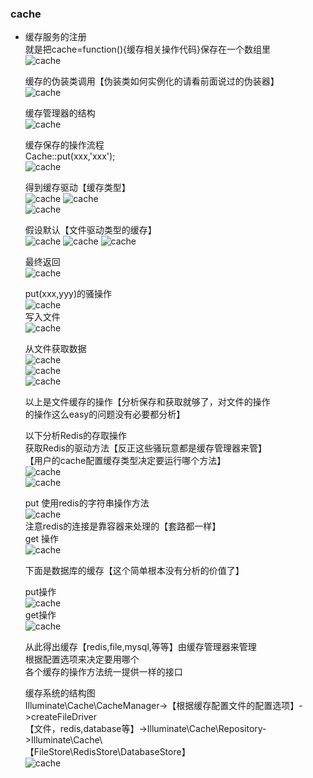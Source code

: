 ### cache  
- 缓存服务的注册  
    就是把cache=function(){缓存相关操作代码}保存在一个数组里   
    ![cache](images/cache/1.png)  
    
    缓存的伪装类调用【伪装类如何实例化的请看前面说过的伪装器】  
    ![cache](images/cache/5.png)  
    
    缓存管理器的结构  
    ![cache](images/cache/CacheManager.png)  
    
    缓存保存的操作流程  
    Cache::put(xxx,'xxx');  
    ![cache](images/cache/6.png) 
    
    得到缓存驱动【缓存类型】  
    ![cache](images/cache/7.png)
    ![cache](images/cache/8.png)  
    ![cache](images/cache/9.png)    
    
    假设默认【文件驱动类型的缓存】  
    ![cache](images/cache/10.png) 
    ![cache](images/cache/11.png) 
    ![cache](images/cache/12.png)  
    
    最终返回  
    ![cache](images/cache/13.png)   
    
    put(xxx,yyy)的骚操作  
    ![cache](images/cache/14.png)  
    写入文件  
    ![cache](images/cache/15.png)    
    
    从文件获取数据   
    ![cache](images/cache/16.png)  
    ![cache](images/cache/17.png)  
    ![cache](images/cache/18.png)    
    
    以上是文件缓存的操作【分析保存和获取就够了，对文件的操作  
    的操作这么easy的问题没有必要都分析】  
    
    以下分析Redis的存取操作   
    获取Redis的驱动方法【反正这些骚玩意都是缓存管理器来管】  
    【用户的cache配置缓存类型决定要运行哪个方法】   
    ![cache](images/cache/19.png)   
    ![cache](images/cache/20.png)   
    
    put 使用redis的字符串操作方法  
    ![cache](images/cache/21.png)   
    注意redis的连接是靠容器来处理的【套路都一样】  
    get 操作  
    ![cache](images/cache/22.png)  
    
    下面是数据库的缓存【这个简单根本没有分析的价值了】  
    
    put操作  
    ![cache](images/cache/23.png)  
    get操作  
    ![cache](images/cache/24.png)    
    
    从此得出缓存【redis,file,mysql,等等】由缓存管理器来管理   
    根据配置选项来决定要用哪个  
    各个缓存的操作方法统一提供一样的接口    
    
    缓存系统的结构图  
    Illuminate\Cache\CacheManager->【根据缓存配置文件的配置选项】->createFileDriver   
    【文件，redis,database等】->Illuminate\Cache\Repository->Illuminate\Cache\  
    【FileStore\RedisStore\DatabaseStore】  
     ![cache](images/cache/25.png)    
      
                           
                     
    